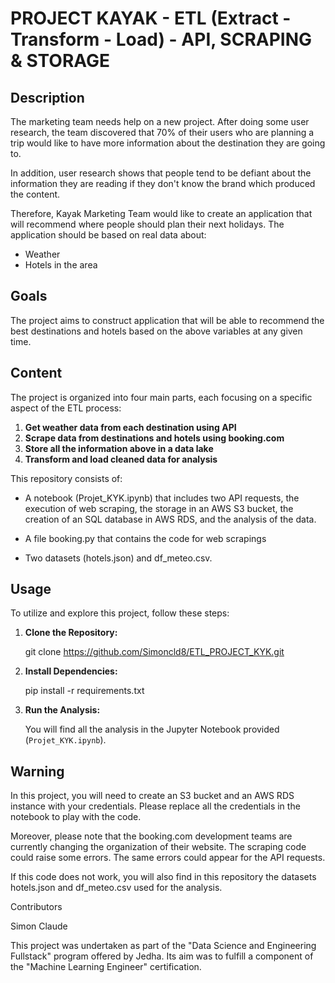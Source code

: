 # PROJECT KAYAK - ETL (Extract - Transform - Load) - API, SCRAPING & STORAGE

## Description
The marketing team needs help on a new project. After doing some user research, the team discovered that 70% of their users who are planning a trip would like to have more information about the destination they are going to.

In addition, user research shows that people tend to be defiant about the information they are reading if they don't know the brand which produced the content.

Therefore, Kayak Marketing Team would like to create an application that will recommend where people should plan their next holidays. The application should be based on real data about:

* Weather
* Hotels in the area

## Goals
The project aims to construct application that will be able to recommend the best destinations and hotels based on the above variables at any given time. 


## Content
The project is organized into four main parts, each focusing on a specific aspect of the ETL process:

1. **Get weather data from each destination using API**
2. **Scrape data from destinations and hotels using booking.com**
3. **Store all the information above in a data lake**
4. **Transform and load cleaned data for analysis**


This repository consists of: 

- A notebook (Projet_KYK.ipynb) that includes two API requests, the execution of web scraping, the storage in an AWS S3 bucket, the creation of an SQL database in AWS RDS, and the analysis of the data.

- A file booking.py that contains the code for web scrapings

- Two datasets (hotels.json) and df_meteo.csv.


## Usage

To utilize and explore this project, follow these steps:

1. **Clone the Repository:**

   git clone https://github.com/Simoncld8/ETL_PROJECT_KYK.git


2. **Install Dependencies:**

   pip install -r requirements.txt  

3. **Run the Analysis:**

   You will find all the analysis in the Jupyter Notebook provided (`Projet_KYK.ipynb`).

## Warning

In this project, you will need to create an S3 bucket and an AWS RDS instance with your credentials. 
Please replace all the credentials in the notebook to play with the code. 

Moreover, please note that the booking.com development teams are currently changing the organization of their website. The scraping code could raise some errors. The same errors could appear for the API requests. 

If this code does not work, you will also find in this repository the datasets hotels.json and df_meteo.csv used for the analysis.


Contributors

Simon Claude

This project was undertaken as part of the "Data Science and Engineering Fullstack" program offered by Jedha. Its aim was to fulfill a component of the "Machine Learning Engineer" certification.
